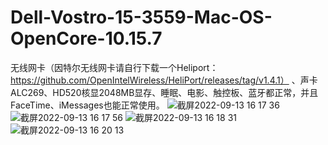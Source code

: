 # Dell-Vostro-15-3559-Mac-OS-OpenCore-10.15.7
无线网卡（因特尔无线网卡请自行下载一个Heliport：https://github.com/OpenIntelWireless/HeliPort/releases/tag/v1.4.1） 、声卡ALC269、HD520核显2048MB显存、睡眠、电影、触控板、蓝牙都正常，并且FaceTime、iMessages也能正常使用。
![截屏2022-09-13 16 17 36](https://user-images.githubusercontent.com/38132402/189849282-a4278b27-2968-49c8-8caa-9fb5cac8c3fb.png)
![截屏2022-09-13 16 17 56](https://user-images.githubusercontent.com/38132402/189849371-824ecad7-2808-414b-80c3-9f624f33790d.png)
![截屏2022-09-13 16 18 31](https://user-images.githubusercontent.com/38132402/189849540-19b3c3cf-bb61-4026-8843-b7e69babece3.png)
![截屏2022-09-13 16 20 13](https://user-images.githubusercontent.com/38132402/189850807-f7eef45b-fcda-4169-8d1a-4e136e117823.png)
